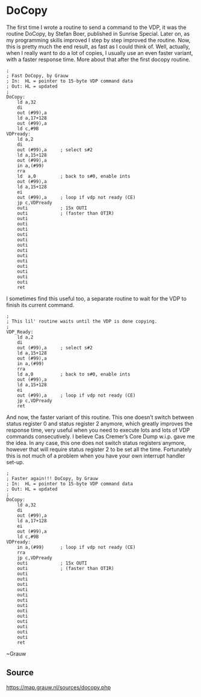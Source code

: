 # DoCopy

The first time I wrote a routine to send a command to the VDP, it was the routine DoCopy, by Stefan Boer, published in Sunrise Special. Later on, as my programming skills improved I step by step improved the routine. Now, this is pretty much the end result, as fast as I could think of. Well, actually, when I really want to do a lot of copies, I usually use an even faster variant, with a faster response time. More about that after the first docopy routine.

```assembly
;
; Fast DoCopy, by Grauw
; In:  HL = pointer to 15-byte VDP command data
; Out: HL = updated
;
DoCopy:
    ld a,32
    di
    out (#99),a
    ld a,17+128
    out (#99),a
    ld c,#9B
VDPready:
    ld a,2
    di
    out (#99),a     ; select s#2
    ld a,15+128
    out (#99),a
    in a,(#99)
    rra
    ld  a,0         ; back to s#0, enable ints
    out (#99),a
    ld a,15+128
    ei
    out (#99),a     ; loop if vdp not ready (CE)
    jp c,VDPready
    outi            ; 15x OUTI
    outi            ; (faster than OTIR)
    outi
    outi
    outi
    outi
    outi
    outi
    outi
    outi
    outi
    outi
    outi
    outi
    outi
    ret
```

I sometimes find this useful too, a separate routine to wait for the VDP to finish its current command.

```assembly
;
; This lil' routine waits until the VDP is done copying.
;
VDP_Ready:
    ld a,2
    di
    out (#99),a     ; select s#2
    ld a,15+128
    out (#99),a
    in a,(#99)
    rra
    ld a,0          ; back to s#0, enable ints
    out (#99),a
    ld a,15+128
    ei
    out (#99),a     ; loop if vdp not ready (CE)
    jp c,VDPready
    ret
```

And now, the faster variant of this routine. This one doesn’t switch between status register 0 and status register 2 anymore, which greatly improves the response time, very useful when you need to execute lots and lots of VDP commands consecutively. I believe Cas Cremer’s Core Dump w.i.p. gave me the idea. In any case, this one does not switch status registers anymore, however that will require status register 2 to be set all the time. Fortunately this is not much of a problem when you have your own interrupt handler set-up.

```assembly
;
; Faster again!!! DoCopy, by Grauw
; In:  HL = pointer to 15-byte VDP command data
; Out: HL = updated
;
DoCopy:
    ld a,32
    di
    out (#99),a
    ld a,17+128
    ei
    out (#99),a
    ld c,#9B
VDPready:
    in a,(#99)      ; loop if vdp not ready (CE)
    rra
    jp c,VDPready
    outi            ; 15x OUTI
    outi            ; (faster than OTIR)
    outi
    outi
    outi
    outi
    outi
    outi
    outi
    outi
    outi
    outi
    outi
    outi
    outi
    ret
```

~Grauw

## Source

https://map.grauw.nl/sources/docopy.php